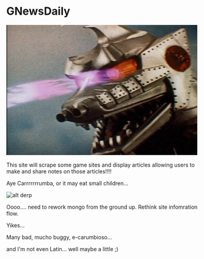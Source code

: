 # GNewsDaily
![alt derp](./public/assets/img/Mon.gif)

This site will scrape some game sites and display articles allowing users to make and share notes on those articles!!!!

Aye Carrrrrrrumba, or it may eat small children...

![alt derp](../i.giphy.com/3e18NPUVzoxzO.gif)

Oooo.... need to rework mongo from the ground up. Rethink site infomration flow.

Yikes...

Many bad, mucho buggy, e-carumbioso...

and I'm not even Latin... well maybe a little ;)